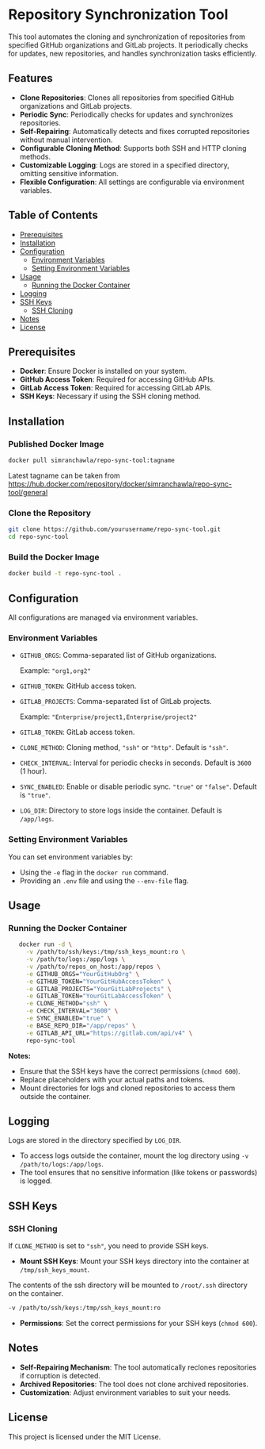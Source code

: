 # Repository Synchronization Tool

This tool automates the cloning and synchronization of repositories from specified GitHub organizations and GitLab projects. It periodically checks for updates, new repositories, and handles synchronization tasks efficiently.

## Features

- **Clone Repositories**: Clones all repositories from specified GitHub organizations and GitLab projects.
- **Periodic Sync**: Periodically checks for updates and synchronizes repositories.
- **Self-Repairing**: Automatically detects and fixes corrupted repositories without manual intervention.
- **Configurable Cloning Method**: Supports both SSH and HTTP cloning methods.
- **Customizable Logging**: Logs are stored in a specified directory, omitting sensitive information.
- **Flexible Configuration**: All settings are configurable via environment variables.

## Table of Contents

- [Prerequisites](#prerequisites)
- [Installation](#installation)
- [Configuration](#configuration)
  - [Environment Variables](#environment-variables)
  - [Setting Environment Variables](#setting-environment-variables)
- [Usage](#usage)
  - [Running the Docker Container](#running-the-docker-container)
- [Logging](#logging)
- [SSH Keys](#ssh-keys)
  - [SSH Cloning](#ssh-cloning)
- [Notes](#notes)
- [License](#license)

## Prerequisites

- **Docker**: Ensure Docker is installed on your system.
- **GitHub Access Token**: Required for accessing GitHub APIs.
- **GitLab Access Token**: Required for accessing GitLab APIs.
- **SSH Keys**: Necessary if using the SSH cloning method.

## Installation

### Published Docker Image

```bash
docker pull simranchawla/repo-sync-tool:tagname
```

Latest tagname can be taken from https://hub.docker.com/repository/docker/simranchawla/repo-sync-tool/general

### Clone the Repository

```bash
git clone https://github.com/yourusername/repo-sync-tool.git
cd repo-sync-tool
```

### Build the Docker Image

```bash
docker build -t repo-sync-tool .
```

## Configuration

All configurations are managed via environment variables.

### Environment Variables

- `GITHUB_ORGS`: Comma-separated list of GitHub organizations.

  Example: `"org1,org2"`

- `GITHUB_TOKEN`: GitHub access token.
- `GITLAB_PROJECTS`: Comma-separated list of GitLab projects.

  Example: `"Enterprise/project1,Enterprise/project2"`

- `GITLAB_TOKEN`: GitLab access token.
- `CLONE_METHOD`: Cloning method, `"ssh"` or `"http"`. Default is `"ssh"`.
- `CHECK_INTERVAL`: Interval for periodic checks in seconds. Default is `3600` (1 hour).
- `SYNC_ENABLED`: Enable or disable periodic sync. `"true"` or `"false"`. Default is `"true"`.
- `LOG_DIR`: Directory to store logs inside the container. Default is `/app/logs`.

### Setting Environment Variables

You can set environment variables by:

- Using the `-e` flag in the `docker run` command.
- Providing an `.env` file and using the `--env-file` flag.

## Usage

### Running the Docker Container

```bash
   docker run -d \
     -v /path/to/ssh/keys:/tmp/ssh_keys_mount:ro \
     -v /path/to/logs:/app/logs \
     -v /path/to/repos_on_host:/app/repos \
     -e GITHUB_ORGS="YourGitHubOrg" \
     -e GITHUB_TOKEN="YourGitHubAccessToken" \
     -e GITLAB_PROJECTS="YourGitLabProjects" \
     -e GITLAB_TOKEN="YourGitLabAccessToken" \
     -e CLONE_METHOD="ssh" \
     -e CHECK_INTERVAL="3600" \
     -e SYNC_ENABLED="true" \
     -e BASE_REPO_DIR="/app/repos" \
     -e GITLAB_API_URL="https://gitlab.com/api/v4" \
     repo-sync-tool
```

**Notes:**

- Ensure that the SSH keys have the correct permissions (`chmod 600`).
- Replace placeholders with your actual paths and tokens.
- Mount directories for logs and cloned repositories to access them outside the container.

## Logging

Logs are stored in the directory specified by `LOG_DIR`.

- To access logs outside the container, mount the log directory using `-v /path/to/logs:/app/logs`.
- The tool ensures that no sensitive information (like tokens or passwords) is logged.

## SSH Keys

### SSH Cloning

If `CLONE_METHOD` is set to `"ssh"`, you need to provide SSH keys.

- **Mount SSH Keys**: Mount your SSH keys directory into the container at `/tmp/ssh_keys_mount`.

The contents of the ssh directory will be mounted to `/root/.ssh` directory on the container. 

  ```bash
  -v /path/to/ssh/keys:/tmp/ssh_keys_mount:ro
  ```

- **Permissions**: Set the correct permissions for your SSH keys (`chmod 600`).

## Notes

- **Self-Repairing Mechanism**: The tool automatically reclones repositories if corruption is detected.
- **Archived Repositories**: The tool does not clone archived repositories.
- **Customization**: Adjust environment variables to suit your needs.

## License

This project is licensed under the MIT License.